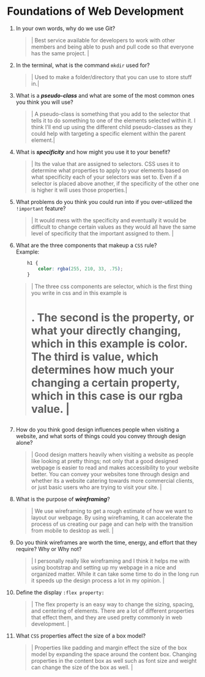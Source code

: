 # Foundations of Web Development
01. In your own words, why do we use Git?
    > | Best service available for developers to work with other members and being able to push and pull code so
    that everyone has the same project. |

02. In the terminal, what is the command `mkdir` used for?
    > | Used to make a folder/directory that you can use to store stuff in.|

03. What is a ***pseudo-class*** and what are some of the most common ones you think you will use?
    > | A pseudo-class is something that you add to the selector that tells it to do something to one of
    the elements selected within it. I think I'll end up using the different child pseudo-classes as they could help with targeting
    a specific element within the parent element.|

04. What is ***specificity*** and how might you use it to your benefit?
    > | Its the value that are assigned to selectors. CSS uses it to determine what properties to apply to your
    elements based on what specificity each of your selectors was set to. Even if a selector is placed above another, if the specificity of the other one is higher it will uses those properties.|

05. What problems do you think you could run into if you over-utilized the `!important` feature?
    > | It would mess with the specificity and eventually it would be difficult to change certain values as 
    they would all have the same level of specificity that the important assigned to them. |

06. What are the three components that makeup a `CSS` rule? <br> Example:

    ```css
        h1 {
            color: rgba(255, 210, 33, .75);
        }
    ```
 
    > | The three css components are selector, which is the first thing you write in css and in this example is <h1>. The second is the property, or what your directly changing, which in this example is color. The third is value, which determines how much your changing a certain property, which in this case is our rgba value. |

07. How do you think good design influences people when visiting a website, and what sorts of things could you convey through design alone?
    > | Good design matters heavily when visiting a website as people like looking at pretty things; not only that a good designed webpage is easier to read and makes accessibility to your website better. You can convey your websites tone through design and whether its a website catering towards more commercial clients, or just basic users who are trying to visit your site. |

08. What is the purpose of ***wireframing***?
    > | We use wireframing to get a rough estimate of how we want to layout our webpage. By using wireframing, it can accelerate the process of us creating our page and can help with the transition from mobile to desktop as well. |

09. Do you think wireframes are worth the time, energy, and effort that they require? Why or Why not?
    > | I personally really like wireframing and I think it helps me with using bootstrap and setting up my webpage in a nice and organized matter. While it can take some time to do in the long run it speeds up the design process a lot in my opinion. |

10. Define the display `:flex property:`
    > | The flex property is an easy way to change the sizing, spacing, and centering of elements. There are a lot of different properties that effect them, and they are used pretty commonly in web development. |

11. What `CSS` properties affect the size of a box model?
    > | Properties like padding and margin effect the size of the box model by expanding the space around the content box. Changing properties in the content box as well such as font size and weight can change the size of the box as well. |
